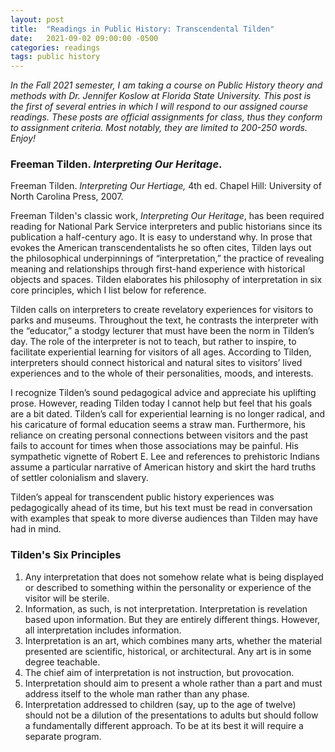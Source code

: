 ```yaml
---
layout: post
title:  "Readings in Public History: Transcendental Tilden"
date:   2021-09-02 09:00:00 -0500
categories: readings
tags: public history
---
```


*In the Fall 2021 semester, I am taking a course on Public History theory and methods with Dr. Jennifer Koslow at Florida State University. This post is the first of several entries in which I will respond to our assigned course readings. These posts are official assignments for class, thus they conform to assignment criteria. Most notably, they are limited to 200-250 words. Enjoy!*

### Freeman Tilden. *Interpreting Our Heritage*.
Freeman Tilden. *Interpreting Our Hertiage,* 4th ed. Chapel Hill: University of North Carolina Press, 2007.

Freeman Tilden's classic work, *Interpreting Our Heritage*, has been required reading for National Park Service interpreters and public historians since its publication a half-century ago. It is easy to understand why. In prose that evokes the American transcendentalists he so often cites, Tilden lays out the philosophical underpinnings of “interpretation,” the practice of revealing meaning and relationships through first-hand experience with historical objects and spaces. Tilden elaborates his philosophy of interpretation in six core principles, which I list below for reference.

Tilden calls on interpreters to create revelatory experiences for visitors to parks and museums. Throughout the text, he contrasts the interpreter with the “educator,” a stodgy lecturer that must have been the norm in Tilden’s day. The role of the interpreter is not to teach, but rather to inspire, to facilitate experiential learning for visitors of all ages. According to Tilden, interpreters should connect historical and natural sites to visitors’ lived experiences and to the whole of their personalities, moods, and interests.

I recognize Tilden’s sound pedagogical advice and appreciate his uplifting prose. However, reading Tilden today I cannot help but feel that his goals are a bit dated. Tilden’s call for experiential learning is no longer radical, and his caricature of formal education seems a straw man. Furthermore, his reliance on creating personal connections between visitors and the past fails to account for times when those associations may be painful. His sympathetic vignette of Robert E. Lee and references to prehistoric Indians assume a particular narrative of American history and skirt the hard truths of settler colonialism and slavery. 

Tilden’s appeal for transcendent public history experiences was pedagogically ahead of its time, but his text must be read in conversation with examples that speak to more diverse audiences than Tilden may have had in mind.

### Tilden's Six Principles
1. Any interpretation that does not somehow relate what is being displayed or described to something within the personality or experience of the visitor will be sterile.
2. Information, as such, is not interpretation. Interpretation is revelation based upon information. But they are entirely different things. However, all interpretation includes information.
3. Interpretation is an art, which combines many arts, whether the material presented are scientific, historical, or architectural. Any art is in some degree teachable.
4. The chief aim of interpretation is not instruction, but provocation.
5. Interpretation should aim to present a whole rather than a part and must address itself to the whole man rather than any phase.
6. Interpretation addressed to children (say, up to the age of twelve) should not be a dilution of the presentations to adults but should follow a fundamentally different approach. To be at its best it will require a separate program.